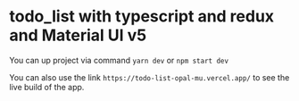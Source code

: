 # todo_list with typescript and redux and Material UI v5

You can up project via command `yarn dev` or `npm start dev`

You can also use the link `https://todo-list-opal-mu.vercel.app/` to see the live build of the app.
